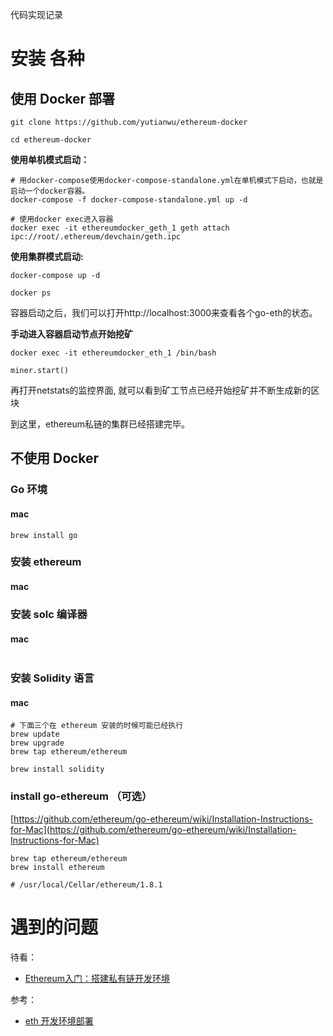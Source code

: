 

代码实现记录

# 安装 各种

## 使用 Docker 部署

```
git clone https://github.com/yutianwu/ethereum-docker

cd ethereum-docker

```

**使用单机模式启动：**

```
# 用docker-compose使用docker-compose-standalone.yml在单机模式下启动，也就是启动一个docker容器。
docker-compose -f docker-compose-standalone.yml up -d

# 使用docker exec进入容器
docker exec -it ethereumdocker_geth_1 geth attach ipc://root/.ethereum/devchain/geth.ipc
```

**使用集群模式启动:**

```
docker-compose up -d

docker ps
```

容器启动之后，我们可以打开http://localhost:3000来查看各个go-eth的状态。

**手动进入容器启动节点开始挖矿**

```
docker exec -it ethereumdocker_eth_1 /bin/bash

miner.start()
```

再打开netstats的监控界面, 就可以看到矿工节点已经开始挖矿并不断生成新的区块

到这里，ethereum私链的集群已经搭建完毕。

## 不使用 Docker

### Go 环境

#### mac

```
brew install go
```

### 安装 ethereum

#### mac

### 安装 solc 编译器

#### mac

```

```

### 安装 Solidity 语言

#### mac

```
# 下面三个在 ethereum 安装的时候可能已经执行
brew update
brew upgrade
brew tap ethereum/ethereum

brew install solidity
```

### install go-ethereum （可选）

[https://github.com/ethereum/go-ethereum/wiki/Installation-Instructions-for-Mac](https://github.com/ethereum/go-ethereum/wiki/Installation-Instructions-for-Mac)

```
brew tap ethereum/ethereum
brew install ethereum

# /usr/local/Cellar/ethereum/1.8.1
```


# 遇到的问题



待看：

- [Ethereum入门：搭建私有链开发环境](https://zhuanlan.zhihu.com/p/26648454)




参考：

- [eth 开发环境部署](http://yutianx.info/2017/10/07/2017-10-07-docker-ethereum/)


